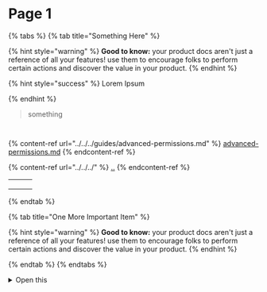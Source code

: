 # Page 1

{% tabs %}
{% tab title="Something Here" %}


{% hint style="warning" %}
**Good to know:** your product docs aren't just a reference of all your features! use them to encourage folks to perform certain actions and discover the value in your product.
{% endhint %}

{% hint style="success" %}
Lorem Ipsum


{% endhint %}

> something
>
>

```
    
```

{% content-ref url="../../../guides/advanced-permissions.md" %}
[advanced-permissions.md](../../../guides/advanced-permissions.md)
{% endcontent-ref %}

{% content-ref url="../../../" %}
[..](../../../)
{% endcontent-ref %}

|   |   |   |
| - | - | - |
|   |   |   |
|   |   |   |
|   |   |   |
{% endtab %}

{% tab title="One More Important Item" %}


{% hint style="warning" %}
**Good to know:** your product docs aren't just a reference of all your features! use them to encourage folks to perform certain actions and discover the value in your product.
{% endhint %}


{% endtab %}
{% endtabs %}

<details>

<summary>Open this</summary>

Show this only when opened.

</details>

